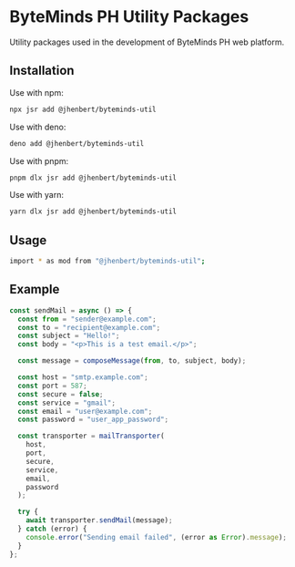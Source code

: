 # ByteMinds PH Utility Packages

Utility packages used in the development of ByteMinds PH web platform.

## Installation

Use with npm:

```bash
npx jsr add @jhenbert/byteminds-util
```

Use with deno:

```bash
deno add @jhenbert/byteminds-util
```

Use with pnpm:

```bash
pnpm dlx jsr add @jhenbert/byteminds-util
```

Use with yarn:

```bash
yarn dlx jsr add @jhenbert/byteminds-util
```

## Usage

```bash
import * as mod from "@jhenbert/byteminds-util";
```

## Example

```typescript
const sendMail = async () => {
  const from = "sender@example.com";
  const to = "recipient@example.com";
  const subject = "Hello!";
  const body = "<p>This is a test email.</p>";

  const message = composeMessage(from, to, subject, body);

  const host = "smtp.example.com";
  const port = 587;
  const secure = false;
  const service = "gmail";
  const email = "user@example.com";
  const password = "user_app_password";

  const transporter = mailTransporter(
    host,
    port,
    secure,
    service,
    email,
    password
  );

  try {
    await transporter.sendMail(message);
  } catch (error) {
    console.error("Sending email failed", (error as Error).message);
  }
};
```
